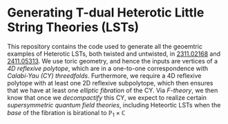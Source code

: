 # Generating T-dual Heterotic Little String Theories (LSTs)

This repository contains the code used to generate all the geoemtric examples of Heterotic LSTs, both twisted and untwisted, in [2311.02168](https://arxiv.org/pdf/2311.02168) and [2411.05313](https://arxiv.org/pdf/2411.05313). We use toric geometry, and hence the inputs are vertices of a _4D reflexive polytope_, which are in a one-to-one correspondence with _Calabi-Yau (CY) threedfolds_. Furthermore, we require a 4D reflexive polytope with at least one 2D reflexive subpolytope, which then ensures that we have at least one _elliptic fibration_ of the CY. Via _F-theory_, we then know that once we _decompactify_ this CY, we expect to realize certain _supersymmetric quantum field theories_, including Heteortic LSTs when the _base_ of the fibration is birational to $\mathbb{P}_{1}\times \mathbb{C}$
